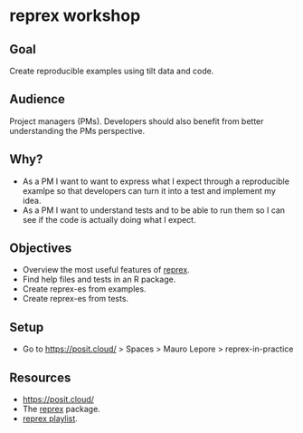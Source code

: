 # reprex workshop

## Goal

Create reproducible examples using tilt data and code.

## Audience

Project managers (PMs). Developers should also benefit from better
understanding the PMs perspective.

## Why? 

* As a PM I want to want to express what I expect through a reproducible 
examlpe so that developers can turn it into a test and implement my idea.
* As a PM I want to understand tests and to be able to run them so I can see
if the code is actually doing what I expect.

## Objectives

* Overview the most useful features of [reprex](https://reprex.tidyverse.org/).
* Find help files and tests in an R package.
* Create reprex-es from examples.
* Create reprex-es from tests.

## Setup

- Go to https://posit.cloud/ > Spaces > Mauro Lepore > reprex-in-practice

## Resources

- https://posit.cloud/
- The [reprex](https://reprex.tidyverse.org) package.
- [reprex playlist](https://youtu.be/erv1yJaNID8?si=Nu0yubF-iljPOLLP).
